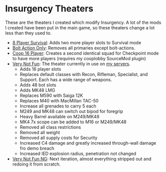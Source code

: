 # Insurgency Theaters
These are the theaters I created which modify Insurgency. A lot of the mods I created have been put in the main game, so these theaters change a lot less than they used to.
* [8 Player Survival](8player_survival.theater): Adds two more player slots to Survival mode
* [Bolt Action Only](boltaction_only.theater): Removes all primaries except bolt-actions.
* [Coop 16 Player](coop_16players.theater): Creates a second identical squad for Checkpoint mode to have more players (requires my cooplobby SourceMod plugin)
* [Very Not Fun](default_training-007.theater): The theater currently in use on [my servers](http://stats.jballou.com).
  * Adds 16 player slots
  * Replaces default classes with Recon, Rifleman, Specialist, and Support. Each has a wide range of weapons.
  * Adds 48 bot slots
  * Adds MK48 LMG
  * Replaces M590 with Saiga 12K
  * Replaces M40 with MacMillan TAC-50
  * Increase all grenades to carry 5 each
  * M249 and MK48 can switch out bipod for foregrip
  * Heavy Barrel available on M249/MK48
  * MK4 7x scope can be added to M16 or M249/MK48
  * Removed all class restrictions
  * Removed all weight
  * Removed all supply costs for Security
  * Increased C4 damage and greatly increased through-wall damage fro demo breach
  * Increased IED explosion radius, penetration not changed
* [Very Not Fun NG](verynotfun.theater): Next iteration, almost everything stripped out and redoing it from scratch.
